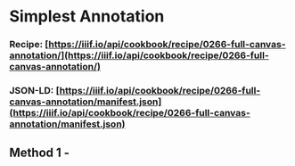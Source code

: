 # Simplest Annotation
### Recipe: [https://iiif.io/api/cookbook/recipe/0266-full-canvas-annotation/](https://iiif.io/api/cookbook/recipe/0266-full-canvas-annotation/)
### JSON-LD: [https://iiif.io/api/cookbook/recipe/0266-full-canvas-annotation/manifest.json](https://iiif.io/api/cookbook/recipe/0266-full-canvas-annotation/manifest.json)

## Method 1 - 
